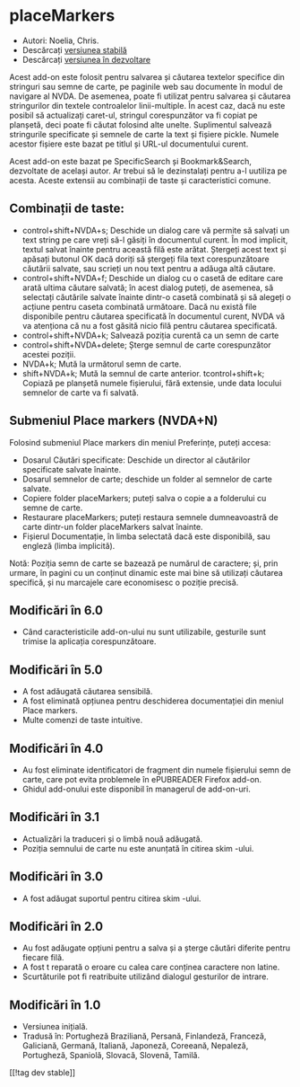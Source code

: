 # placeMarkers #

* Autori: Noelia, Chris.
* Descărcați [versiunea stabilă][1]
* Descărcați [versiunea în dezvoltare][2]

Acest add-on este folosit pentru salvarea și căutarea textelor specifice din
stringuri sau semne de carte, pe paginile web sau documente în modul de
navigare al NVDA. De asemenea, poate fi utilizat pentru salvarea și căutarea
stringurilor din textele controalelor linii-multiple. În acest caz, dacă nu
este posibil să actualizați caret-ul, stringul corespunzător va fi copiat pe
planșetă, deci poate fi căutat folosind alte unelte. Suplimentul salvează
stringurile specificate și semnele de carte la text și fișiere
pickle. Numele acestor fișiere este bazat pe titlul și URL-ul documentului
curent.

Acest add-on este bazat pe SpecificSearch și Bookmark&Search, dezvoltate de
același autor. Ar trebui să le dezinstalați pentru a-l uutiliza pe
acesta. Aceste extensii au combinații de taste și caracteristici comune.

## Combinații de taste: ##

*	control+shift+NVDA+s; Deschide un dialog care vă permite să salvați un text string pe care vreți să-l găsiți în documentul curent. În mod implicit, textul salvat înainte pentru această filă este arătat. Ștergeți acest text și apăsați butonul OK dacă doriți să ștergeți fila text corespunzătoare căutării salvate, sau scrieți un nou text pentru a adăuga altă căutare.
*	control+shift+NVDA+f; Deschide un dialog cu o casetă de editare care arată ultima căutare salvată; în acest dialog puteți, de asemenea, să selectați căutările salvate înainte dintr-o casetă combinată și să alegeți o acțiune pentru caseta combinată următoare. Dacă nu există file disponibile pentru căutarea specificată în documentul curent, NVDA vă va atenționa că nu a fost găsită nicio filă pentru căutarea specificată.
*	control+shift+NVDA+k; Salvează poziția curentă ca un semn de carte
*	control+shift+NVDA+delete; Șterge semnul de carte corespunzător acestei poziții.
*	NVDA+k; Mută la următorul semn de carte.
*	shift+NVDA+k; Mută la semnul de carte anterior.
tcontrol+shift+k; Copiază pe planșetă numele fișierului, fără extensie, unde data locului semnelor de carte va fi salvată.

## Submeniul Place markers (NVDA+N) ##


Folosind submeniul Place markers din meniul Preferințe, puteți accesa:

*	Dosarul Căutări specificate: Deschide un director al căutărilor
  specificate salvate înainte.
*	Dosarul semnelor de carte; deschide un folder al semnelor de carte
  salvate.
*	Copiere folder placeMarkers; puteți salva o copie a a folderului cu semne
  de carte.
*	Restaurare placeMarkers; puteți restaura semnele dumneavoastră de carte
  dintr-un folder placeMarkers salvat înainte.
*	Fișierul Documentație, în limba selectată dacă este disponibilă, sau
  engleză (limba implicită).

Notă: Poziția semn de carte se bazează pe numărul de caractere; și, prin
urmare, în pagini cu un conținut dinamic este mai bine să utilizați căutarea
specifică, și nu marcajele care economisesc o poziție precisă.

## Modificări în 6.0 ##
* Când caracteristicile add-on-ului nu sunt utilizabile, gesturile sunt
  trimise la aplicația corespunzătoare.

## Modificări în 5.0 ##
* A fost adăugată căutarea sensibilă.
* A fost eliminată opțiunea pentru deschiderea documentației din meniul
  Place markers.
* Multe comenzi de taste intuitive.

## Modificări în 4.0 ##
* Au fost eliminate identificatori de fragment din numele fișierului semn de
  carte, care pot evita problemele în ePUBREADER Firefox add-on.
* Ghidul add-onului este disponibil în managerul de add-on-uri.

## Modificări în 3.1 ##
* Actualizări la traduceri și o limbă nouă adăugată.
* Poziția semnului de carte nu este anunțată în citirea skim -ului.

## Modificări în 3.0 ##
* A fost adăugat suportul pentru citirea skim -ului.

## Modificări în 2.0 ##
* Au fost adăugate opțiuni pentru a salva și a șterge căutări diferite
  pentru fiecare filă.
* A fost t reparată o eroare cu calea care conținea caractere non latine.
* Scurtăturile pot fi reatribuite utilizând dialogul gesturilor de intrare.

## Modificări în 1.0 ##
* Versiunea inițială.
* Tradusă în: Portugheză Braziliană, Persană, Finlandeză, Franceză,
  Galiciană, Germană, Italiană, Japoneză, Coreeană, Nepaleză, Portugheză,
  Spaniolă, Slovacă, Slovenă, Tamilă.

[[!tag dev stable]]

[1]: http://addons.nvda-project.org/files/get.php?file=pm

[2]: http://addons.nvda-project.org/files/get.php?file=pm-dev
